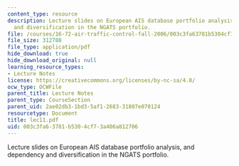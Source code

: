 ```yaml
---
content_type: resource
description: Lecture slides on European AIS database portfolio analysis, and dependency
  and diversification in the NGATS portfolio.
file: /courses/16-72-air-traffic-control-fall-2006/003c3fa63781b5304cf73a406a812706_lec11.pdf
file_size: 312788
file_type: application/pdf
hide_download: true
hide_download_original: null
learning_resource_types:
- Lecture Notes
license: https://creativecommons.org/licenses/by-nc-sa/4.0/
ocw_type: OCWFile
parent_title: Lecture Notes
parent_type: CourseSection
parent_uid: 2ae02db3-1bd3-5af1-2683-31807e070124
resourcetype: Document
title: lec11.pdf
uid: 003c3fa6-3781-b530-4cf7-3a406a812706
---
```

Lecture slides on European AIS database portfolio analysis, and dependency and diversification in the NGATS portfolio.